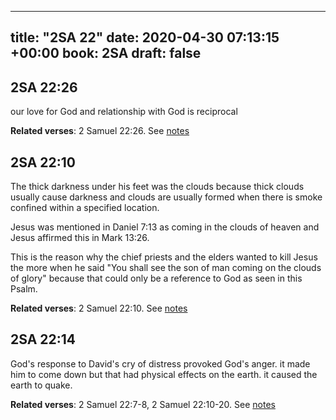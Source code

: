 
---
title: "2SA 22"
date: 2020-04-30 07:13:15 +00:00
book: 2SA
draft: false
---

## 2SA 22:26

our love for God and relationship with God is reciprocal

**Related verses**: 2 Samuel 22:26. See [notes](https://my.bible.com/notes/3418985189148975681)


## 2SA 22:10

The thick darkness under his feet was the clouds because thick clouds usually cause darkness and clouds are usually formed when there is smoke confined within a specified location.

Jesus was mentioned in Daniel 7:13 as coming in the clouds of heaven and Jesus affirmed this in Mark 13:26.

This is the reason why the chief priests and the elders wanted to kill Jesus the more when he said "You shall see the son of man coming on the clouds of glory" because that could only be a reference to God as seen in this Psalm.

**Related verses**: 2 Samuel 22:10. See [notes](https://my.bible.com/notes/3418243982575788967)


## 2SA 22:14

God's response to David's cry of distress provoked God's anger. it made him to come down but that had physical effects on the earth. it caused the earth to quake.

**Related verses**: 2 Samuel 22:7-8, 2 Samuel 22:10-20. See [notes](https://my.bible.com/notes/3418240123967103870)

